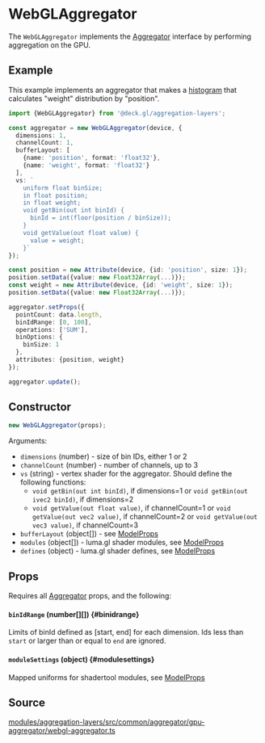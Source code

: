 # WebGLAggregator

The `WebGLAggregator` implements the [Aggregator](./aggregator.md) interface by performing aggregation on the GPU.

## Example

This example implements an aggregator that makes a [histogram](https://en.wikipedia.org/wiki/Histogram) that calculates "weight" distribution by "position".

```ts
import {WebGLAggregator} from '@deck.gl/aggregation-layers';

const aggregator = new WebGLAggregator(device, {
  dimensions: 1,
  channelCount: 1,
  bufferLayout: [
    {name: 'position', format: 'float32'},
    {name: 'weight', format: 'float32'}
  ],
  vs: `
    uniform float binSize;
    in float position;
    in float weight;
    void getBin(out int binId) {
      binId = int(floor(position / binSize));
    }
    void getValue(out float value) {
      value = weight;
    }`
});

const position = new Attribute(device, {id: 'position', size: 1});
position.setData({value: new Float32Array(...)});
const weight = new Attribute(device, {id: 'weight', size: 1});
position.setData({value: new Float32Array(...)});

aggregator.setProps({
  pointCount: data.length,
  binIdRange: [0, 100],
  operations: ['SUM'],
  binOptions: {
    binSize: 1
  },
  attributes: {position, weight}
});

aggregator.update();
```

## Constructor

```ts
new WebGLAggregator(props);
```

Arguments:

- `dimensions` (number) - size of bin IDs, either 1 or 2
- `channelCount` (number) - number of channels, up to 3
- `vs` (string) - vertex shader for the aggregator. Should define the following functions:
  + `void getBin(out int binId)`, if dimensions=1 or
    `void getBin(out ivec2 binId)`, if dimensions=2
  * `void getValue(out float value)`, if channelCount=1 or
    `void getValue(out vec2 value)`, if channelCount=2 or
    `void getValue(out vec3 value)`, if channelCount=3
- `bufferLayout` (object[]) - see [ModelProps](https://github.com/visgl/luma.gl/blob/master/modules/engine/src/model/model.ts)
- `modules` (object[]) - luma.gl shader modules, see [ModelProps](https://github.com/visgl/luma.gl/blob/master/modules/engine/src/model/model.ts)
- `defines` (object) - luma.gl shader defines, see [ModelProps](https://github.com/visgl/luma.gl/blob/master/modules/engine/src/model/model.ts)

## Props

Requires all [Aggregator](./aggregator.md#setprops) props, and the following:

#### `binIdRange` (number[][]) {#binidrange}

Limits of binId defined as [start, end] for each dimension. Ids less than `start` or larger than or equal to `end` are ignored.

#### `moduleSettings` (object) {#modulesettings}

Mapped uniforms for shadertool modules, see [ModelProps](https://github.com/visgl/luma.gl/blob/master/modules/engine/src/model/model.ts)

## Source

[modules/aggregation-layers/src/common/aggregator/gpu-aggregator/webgl-aggregator.ts](https://github.com/visgl/deck.gl/tree/9.2-release/modules/aggregation-layers/src/common/aggregator/gpu-aggregator/webgl-aggregator.ts)
